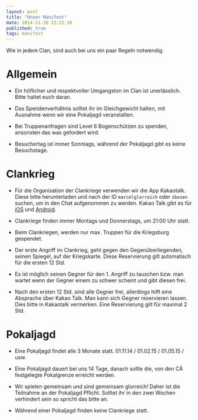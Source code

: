 ```yaml
---
layout: post
title: "Unser Manifest"
date: 2014-11-20 22:21:10
published: true
tags: manifest
---
```


Wie in jedem Clan, sind auch bei uns ein paar Regeln notwendig. 

# Allgemein

* Ein höflicher und respektvoller Umgangston im Clan ist unerlässlich. Bitte haltet euch daran.

* Das Spendenverhältnis solltet ihr im Gleichgewicht halten, mit Ausnahme wenn wir eine Pokaljagd veranstalten.

* Bei Truppenanfragen sind Level 6 Bogenschützen zu spenden, ansonsten das was gefordert wird.

* Besuchertag ist immer Sonntags, während der Pokaljagd gibt es keine Besuchstage. 

# Clankrieg

* Für die Organisation der Clankriege verwenden wir die App Kakaotalk. Diese bitte herunterladen und nach der ID `marcelglorreich` oder `sbosen` suchen, um in den Chat aufgenommen zu werden. Kakao Talk gibt es für [iOS](https://itunes.apple.com/de/app/kakaotalk-messenger/id362057947?mt=8&uo=4) und [Android](https://play.google.com/store/apps/details?id=com.kakao.talk).

* Clankriege finden immer Montags und Donnerstags, um 21:00 Uhr statt.

* Beim Clankriegen, werden nur max. Truppen für die Kriegsburg gespendet.

* Der erste Angriff im Clankrieg, geht gegen den Gegenüberliegenden, seinen Spiegel, auf der Kriegskarte. Diese Reservierung gilt automatisch für die ersten 12 Std.

* Es ist möglich seinen Gegner für den 1. Angriff zu tauschen bzw. man wartet wenn der Gegner einem zu schwer scheint und gibt diesen frei.

* Nach den ersten 12 Std. sind alle Gegner frei, allerdings hilft eine Absprache über Kakao Talk. Man kann sich Gegner reservieren lassen. Dies bitte in Kakaotalk vermerken. Eine Reservierung gilt für maximal 2 Std.

# Pokaljagd

* Eine Pokaljagd findet alle 3 Monate statt. 01.11.14 / 01.02.15 / 01.05.15 / usw. 

* Eine Pokaljagd dauert bei uns 14 Tage, danach sollte die, von den CÄ festgelegte Pokalgrenze erreicht werden.

* Wir spielen gemeinsam und sind gemeinsam glorreich! Daher ist die Teilnahme an der Pokaljagd Pflicht. Solltet ihr in den zwei Wochen verhindert sein so spricht das bitte an.

* Während einer Pokaljagd finden keine Clankriege statt.
